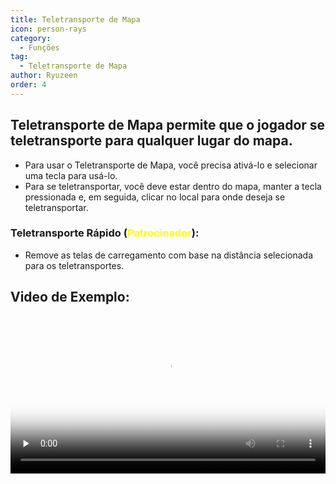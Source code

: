 ```yaml
---
title: Teletransporte de Mapa
icon: person-rays
category:
  - Funções
tag:
  - Teletransporte de Mapa
author: Ryuzeen
order: 4
---
```


## Teletransporte de Mapa permite que o jogador se teletransporte para qualquer lugar do mapa.
- Para usar o Teletransporte de Mapa, você precisa ativá-lo e selecionar uma tecla para usá-lo.
- Para se teletransportar, você deve estar dentro do mapa, manter a tecla pressionada e, em seguida, clicar no local para onde deseja se teletransportar.
### Teletransporte Rápido (<span style='color:yellow;'>Patrocinador</span>):
- Remove as telas de carregamento com base na distância selecionada para os teletransportes.

## Video de Exemplo:

<video controls preload="none" width="100%" poster="https://nextcloud.atruicardona.xyz/s/x8LsMBL3iX2fbRe/preview"><source src="https://nextcloud.atruicardona.xyz/s/x8LsMBL3iX2fbRe/download" type="video/mp4"></video>

